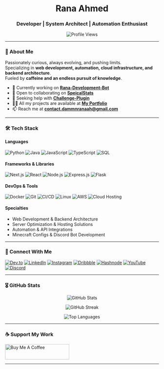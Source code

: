 <h1 align="center">Rana Ahmed</h1>
<h3 align="center">Developer | System Architect | Automation Enthusiast</h3>

<p align="center">
  <img src="https://komarev.com/ghpvc/?username=dammnranaah&label=Profile%20views&color=0e75b6&style=flat" alt="Profile Views" />
</p>

---

### 🚀 About Me  
Passionately curious, always evolving, and pushing limits.  
Specializing in **web development, automation, cloud infrastructure, and backend architecture**.  
Fueled by **caffeine and an endless pursuit of knowledge**.  

- 🔭 Currently working on **[Rana-Development-Bot](https://github.com/dammnranaah/Rana-development-Bot)**  
- 👯 Open to collaborating on **[SpeicalStats](https://github.com/dammnranaah/SpeicalStats)**  
- 🤝 Seeking help with **[Challenge-Plugin](https://github.com/dammnranaah/Challenge-Plugin)**  
- 👨‍💻 All my projects are available at **[My Portfolio](https://rana.unitypvp.xyz)**  
- 📫 Reach me at **contact.dammnranaah@gmail.com**  

---

### 🛠 Tech Stack  

#### **Languages**  
![Python](https://img.shields.io/badge/-Python-3776AB?style=flat&logo=python&logoColor=white)
![Java](https://img.shields.io/badge/-Java-007396?style=flat&logo=java&logoColor=white)
![JavaScript](https://img.shields.io/badge/-JavaScript-F7DF1E?style=flat&logo=javascript&logoColor=black)
![TypeScript](https://img.shields.io/badge/-TypeScript-3178C6?style=flat&logo=typescript&logoColor=white)
![SQL](https://img.shields.io/badge/-SQL-4479A1?style=flat&logo=mysql&logoColor=white)  

#### **Frameworks & Libraries**  
![Next.js](https://img.shields.io/badge/-Next.js-000000?style=flat&logo=nextdotjs&logoColor=white)
![React](https://img.shields.io/badge/-React-61DAFB?style=flat&logo=react&logoColor=black)
![Node.js](https://img.shields.io/badge/-Node.js-339933?style=flat&logo=nodedotjs&logoColor=white)
![Express.js](https://img.shields.io/badge/-Express.js-000000?style=flat&logo=express&logoColor=white)
![Flask](https://img.shields.io/badge/-Flask-000000?style=flat&logo=flask&logoColor=white)  

#### **DevOps & Tools**  
![Docker](https://img.shields.io/badge/-Docker-2496ED?style=flat&logo=docker&logoColor=white)
![Git](https://img.shields.io/badge/-Git-F05032?style=flat&logo=git&logoColor=white)
![CI/CD](https://img.shields.io/badge/-CI/CD-0A66C2?style=flat&logo=githubactions&logoColor=white)
![Linux](https://img.shields.io/badge/-Linux-FCC624?style=flat&logo=linux&logoColor=black)
![AWS](https://img.shields.io/badge/-AWS-232F3E?style=flat&logo=amazonaws&logoColor=white)
![Cloud Hosting](https://img.shields.io/badge/-Cloud_Hosting-1572B6?style=flat&logo=googlecloud&logoColor=white)  

#### **Specialties**  
- Web Development & Backend Architecture  
- Server Optimization & Hosting Solutions  
- Automation & API Integrations  
- Minecraft Configs & Discord Bot Development  

---

### 📡 Connect With Me  
<p align="left">
  <a href="https://dev.to/dammnranaah" target="blank"><img src="https://img.shields.io/badge/Dev.to-000000?style=flat&logo=devdotto&logoColor=white" alt="Dev.to" /></a>
  <a href="https://www.linkedin.com/in/dammnranaah/" target="blank"><img src="https://img.shields.io/badge/LinkedIn-0077B5?style=flat&logo=linkedin&logoColor=white" alt="LinkedIn" /></a>
  <a href="https://www.instagram.com/flowstate_alt/" target="blank"><img src="https://img.shields.io/badge/Instagram-E4405F?style=flat&logo=instagram&logoColor=white" alt="Instagram" /></a>
  <a href="https://dribbble.com/dammnranaah" target="blank"><img src="https://img.shields.io/badge/Dribbble-EA4C89?style=flat&logo=dribbble&logoColor=white" alt="Dribbble" /></a>
  <a href="https://hashnode.com/@dammnranaah" target="blank"><img src="https://img.shields.io/badge/Hashnode-2962FF?style=flat&logo=hashnode&logoColor=white" alt="Hashnode" /></a>
  <a href="https://www.youtube.com/@dammnranaah" target="blank"><img src="https://img.shields.io/badge/YouTube-FF0000?style=flat&logo=youtube&logoColor=white" alt="YouTube" /></a>
  <a href="https://discordapp.com/users/1139532286358978560" target="blank"><img src="https://img.shields.io/badge/Discord-5865F2?style=flat&logo=discord&logoColor=white" alt="Discord" /></a>
</p>

---

### 🎖 GitHub Stats  
<p align="center">
  <img src="https://github-readme-stats.vercel.app/api?username=dammnranaah&show_icons=true&theme=radical" alt="GitHub Stats" />
</p>
<p align="center">
  <img src="https://github-readme-streak-stats.herokuapp.com/?user=dammnranaah&theme=radical" alt="GitHub Streak" />
</p>
<p align="center">
  <img src="https://github-readme-stats.vercel.app/api/top-langs/?username=dammnranaah&layout=compact&theme=radical" alt="Top Languages" />
</p>

---

### ☕ Support My Work  
<a href="https://www.buymeacoffee.com/dammnranaah">
  <img src="https://cdn.buymeacoffee.com/buttons/v2/default-yellow.png" height="50" width="210" alt="Buy Me A Coffee" />
</a>

---

